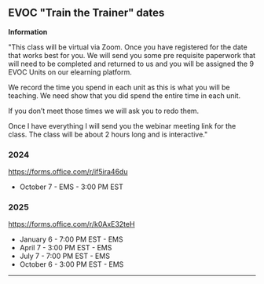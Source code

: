 ## EVOC "Train the Trainer" dates

**Information**

  "This class will be virtual via Zoom.  Once you have registered for the date that works best for you.  We will send you some pre requisite paperwork that will need to be completed and returned to us and you will be assigned the 9 EVOC Units on our elearning platform.

  We record the time you spend in each unit as this is what you will be teaching.  We need show that you did spend the entire time in each unit.

  If you don’t meet those times we will ask you to redo them.

  Once I have everything I will send you the webinar meeting link for the class.  The class will be about 2 hours long and is interactive."


### 2024

https://forms.office.com/r/if5ira46du

- October 7 - EMS - 3:00 PM EST


### 2025

https://forms.office.com/r/k0AxE32teH

- January 6 - 7:00 PM EST - EMS
- April 7 - 3:00 PM EST - EMS
- July 7 - 7:00 PM EST - EMS
- October 6 - 3:00 PM EST - EMS

---
